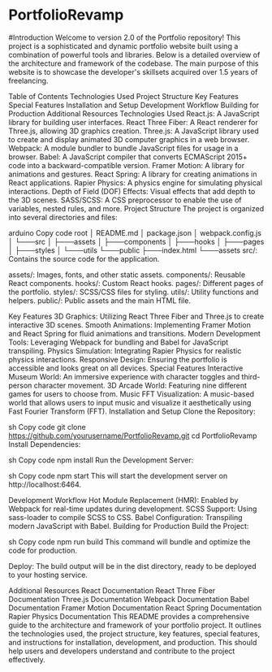 # PortfolioRevamp

#Introduction
Welcome to version 2.0 of the Portfolio repository! This project is a sophisticated and dynamic portfolio website built using a combination of powerful tools and libraries. Below is a detailed overview of the architecture and framework of the codebase. The main purpose of this website is to showcase the developer's skillsets acquired over 1.5 years of freelancing.

Table of Contents
Technologies Used
Project Structure
Key Features
Special Features
Installation and Setup
Development Workflow
Building for Production
Additional Resources
Technologies Used
React.js: A JavaScript library for building user interfaces.
React Three Fiber: A React renderer for Three.js, allowing 3D graphics creation.
Three.js: A JavaScript library used to create and display animated 3D computer graphics in a web browser.
Webpack: A module bundler to bundle JavaScript files for usage in a browser.
Babel: A JavaScript compiler that converts ECMAScript 2015+ code into a backward-compatible version.
Framer Motion: A library for animations and gestures.
React Spring: A library for creating animations in React applications.
Rapier Physics: A physics engine for simulating physical interactions.
Depth of Field (DOF) Effects: Visual effects that add depth to the 3D scenes.
SASS/SCSS: A CSS preprocessor to enable the use of variables, nested rules, and more.
Project Structure
The project is organized into several directories and files:

arduino
Copy code
root
│   README.md
│   package.json
│   webpack.config.js
│
└───src
│   ├───assets
│   ├───components
│   ├───hooks
│   ├───pages
│   ├───styles
│   └───utils
└───public
    ├───index.html
    └───assets
src/: Contains the source code for the application.

assets/: Images, fonts, and other static assets.
components/: Reusable React components.
hooks/: Custom React hooks.
pages/: Different pages of the portfolio.
styles/: SCSS/CSS files for styling.
utils/: Utility functions and helpers.
public/: Public assets and the main HTML file.

Key Features
3D Graphics: Utilizing React Three Fiber and Three.js to create interactive 3D scenes.
Smooth Animations: Implementing Framer Motion and React Spring for fluid animations and transitions.
Modern Development Tools: Leveraging Webpack for bundling and Babel for JavaScript transpiling.
Physics Simulation: Integrating Rapier Physics for realistic physics interactions.
Responsive Design: Ensuring the portfolio is accessible and looks great on all devices.
Special Features
Interactive Museum World: An immersive experience with character toggles and third-person character movement.
3D Arcade World: Featuring nine different games for users to choose from.
Music FFT Visualization: A music-based world that allows users to input music and visualize it aesthetically using Fast Fourier Transform (FFT).
Installation and Setup
Clone the Repository:

sh
Copy code
git clone https://github.com/yourusername/PortfolioRevamp.git
cd PortfolioRevamp
Install Dependencies:

sh
Copy code
npm install
Run the Development Server:

sh
Copy code
npm start
This will start the development server on http://localhost:6464.

Development Workflow
Hot Module Replacement (HMR): Enabled by Webpack for real-time updates during development.
SCSS Support: Using sass-loader to compile SCSS to CSS.
Babel Configuration: Transpiling modern JavaScript with Babel.
Building for Production
Build the Project:

sh
Copy code
npm run build
This command will bundle and optimize the code for production.

Deploy:
The build output will be in the dist directory, ready to be deployed to your hosting service.

Additional Resources
React Documentation
React Three Fiber Documentation
Three.js Documentation
Webpack Documentation
Babel Documentation
Framer Motion Documentation
React Spring Documentation
Rapier Physics Documentation
This README provides a comprehensive guide to the architecture and framework of your portfolio project. It outlines the technologies used, the project structure, key features, special features, and instructions for installation, development, and production. This should help users and developers understand and contribute to the project effectively.
